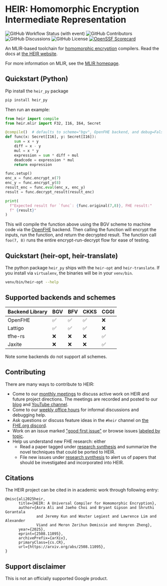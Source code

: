 # HEIR: Homomorphic Encryption Intermediate Representation

![GitHub Workflow Status (with event)](https://img.shields.io/github/actions/workflow/status/google/heir/build_and_test.yml)
![GitHub Contributors](https://img.shields.io/github/contributors/google/heir)
![GitHub Discussions](https://img.shields.io/github/discussions/google/heir)
![GitHub License](https://img.shields.io/github/license/google/heir)
[![OpenSSF Scorecard](https://api.securityscorecards.dev/projects/github.com/google/heir/badge)](https://securityscorecards.dev/viewer/?uri=github.com/google/heir)

An MLIR-based toolchain for
[homomorphic encryption](https://en.wikipedia.org/wiki/Homomorphic_encryption)
compilers. Read the docs at [the HEIR website](https://heir.dev).

For more information on MLIR, see the [MLIR homepage](https://mlir.llvm.org/).

## Quickstart (Python)

Pip install the `heir_py` package

```bash
pip install heir_py
```

Then run an example:

```python
from heir import compile
from heir.mlir import F32, I16, I64, Secret

@compile()  # defaults to scheme="bgv", OpenFHE backend, and debug=False
def func(x: Secret[I16], y: Secret[I16]):
    sum = x + y
    diff = x - y
    mul = x * y
    expression = sum * diff + mul
    deadcode = expression * mul
    return expression

func.setup()
enc_x = func.encrypt_x(7)
enc_y = func.encrypt_y(8)
result_enc = func.eval(enc_x, enc_y)
result = func.decrypt_result(result_enc)

print(
  f"Expected result for `func`: {func.original(7,8)}, FHE result:"
  f" {result}"
)
```

This will compile the function above using the BGV scheme to machine code via
the [OpenFHE](https://openfhe-development.readthedocs.io/en/latest/) backend.
Then calling the function will encrypt the inputs, run the function, and return
the decrypted result. The function call `foo(7, 8)` runs the entire
encrypt-run-decrypt flow for ease of testing.

## Quickstart (heir-opt, heir-translate)

The python package `heir_py` ships with the `heir-opt` and `heir-translate`. If
you install via `virtualenv`, the binaries will be in your `venv/bin`.

```bash
venv/bin/heir-opt --help
```

## Supported backends and schemes

| Backend Library | BGV | BFV | CKKS | CGGI |
| --------------- | --- | --- | ---- | ---- |
| OpenFHE         | ✅  | ✅  | ✅   | ❌   |
| Lattigo         | ✅  | ✅  | ✅   | ❌   |
| tfhe-rs         | ❌  | ❌  | ❌   | ✅   |
| Jaxite          | ❌  | ❌  | ❌   | ✅   |

Note some backends do not support all schemes.

## Contributing

There are many ways to contribute to HEIR:

- Come to our [monthly meetings](https://heir.dev/community/) to discuss active
  work on HEIR and future project directions. The meetings are recorded and
  posted to our [blog](https://heir.dev/blog/) and
  [YouTube channel](https://www.youtube.com/@HEIRCompiler).
- Come to our [weekly office hours](https://heir.dev/community/) for informal
  discussions and debugging help.
- Ask questions or discuss feature ideas in the `#heir` channel on
  [the FHE.org discord](https://discord.fhe.org/).
- Work on an issue marked
  ["good first issue"](https://github.com/google/heir/issues?q=is%3Aopen+is%3Aissue+label%3A%22good+first+issue%22)
  or browse issues [labeled by topic](https://github.com/google/heir/labels).
- Help us understand new FHE research: either
  - Read a paper tagged under
    [research synthesis](https://github.com/google/heir/labels/research%20synthesis)
    and summarize the novel techniques that could be ported to HEIR.
  - File new issues under
    [research synthesis](https://github.com/google/heir/labels/research%20synthesis)
    to alert us of papers that should be investigated and incorporated into
    HEIR.

## Citations

The HEIR project can be cited in in academic work through following entry:

```text
@misc{ali2025heir,
      title={HEIR: A Universal Compiler for Homomorphic Encryption},
      author={Asra Ali and Jaeho Choi and Bryant Gipson and Shruthi Gorantala
              and Jeremy Kun and Wouter Legiest and Lawrence Lim and Alexander
              Viand and Meron Zerihun Demissie and Hongren Zheng},
      year={2025},
      eprint={2508.11095},
      archivePrefix={arXiv},
      primaryClass={cs.CR},
      url={https://arxiv.org/abs/2508.11095},
}
```

## Support disclaimer

This is not an officially supported Google product.

